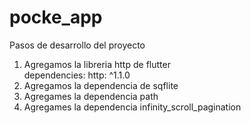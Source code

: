 # pocke_app

Pasos de desarrollo del proyecto

1. Agregamos la libreria http de flutter    
    dependencies:
    http: ^1.1.0
2. Agregamos la dependencia de sqflite
3. Agregames la dependencia path
4. Agregames la dependencia infinity_scroll_pagination
 